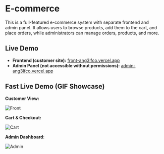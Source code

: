 # E-commerce
This is a full-featured e-commerce system with separate frontend and admin panel. It allows users to browse products, add them to the cart, and place orders, while administrators 
can manage orders, products, and more.

## Live Demo

- **Frontend (customer site):** [front-ang3lfco.vercel.app](https://front-ang3lfco.vercel.app)
- **Admin Panel (not accessible without permissions):** [admin-ang3lfco.vercel.app](https://admin-ang3lfco.vercel.app)

## Fast Live Demo (GIF Showcase)
**Customer View:**

![Front](https://github.com/user-attachments/assets/7aeed49d-d3bc-4e58-a7bb-d6be473238a7)

**Cart & Checkout:**

![Cart](https://github.com/user-attachments/assets/9b26ca0f-d272-45ff-b61e-f555167a7679)

**Admin Dashboard:**

![Admin](https://github.com/user-attachments/assets/b2b39416-de63-4a08-8413-ca46d862e614)


